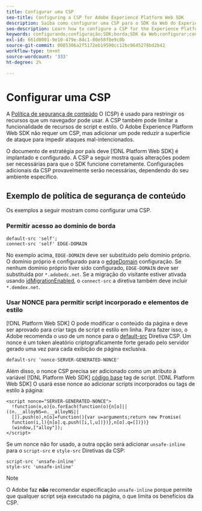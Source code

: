 ```yaml
---
title: Configurar uma CSP
seo-title: Configuring a CSP for Adobe Experience Platform Web SDK
description: Saiba como configurar uma CSP para o SDK da Web do Experience Platform
seo-description: Learn how to configure a CSP for the Experience Platform Web SDK
keywords: configurando;configuração;SDK;borda;SDK da Web;configurar;contexto;web;dispositivo;ambiente;configurações do sdk da web;política de segurança de conteúdo;
exl-id: 661d0001-9e10-479e-84c1-80e58f0e9c0b
source-git-commit: 0085306a2f5172eb19590cc12bc9645278bd2b42
workflow-type: tm+mt
source-wordcount: '333'
ht-degree: 2%

---
```


# Configurar uma CSP

A [Política de segurança de conteúdo](https://developer.mozilla.org/pt-BR/docs/Web/HTTP/Headers/Content-Security-Policy) O (CSP) é usado para restringir os recursos que um navegador pode usar. A CSP também pode limitar a funcionalidade de recursos de script e estilo. O Adobe Experience Platform Web SDK não requer um CSP, mas adicionar um pode reduzir a superfície de ataque para impedir ataques mal-intencionados.

O documento de estratégia por país deve [!DNL Platform Web SDK] é implantado e configurado. A CSP a seguir mostra quais alterações podem ser necessárias para que o SDK funcione corretamente. Configurações adicionais da CSP provavelmente serão necessárias, dependendo do seu ambiente específico.

## Exemplo de política de segurança de conteúdo

Os exemplos a seguir mostram como configurar uma CSP.

### Permitir acesso ao domínio de borda

```
default-src 'self';
connect-src 'self' EDGE-DOMAIN
```

No exemplo acima, `EDGE-DOMAIN` deve ser substituído pelo domínio próprio. O domínio próprio é configurado para o [edgeDomain](configuring-the-sdk.md#edge-domain) configuração. Se nenhum domínio próprio tiver sido configurado, `EDGE-DOMAIN` deve ser substituída por `*.adobedc.net`. Se a migração do visitante estiver ativada usando [idMigrationEnabled](configuring-the-sdk.md#id-migration-enabled), o `connect-src` a diretiva também deve incluir `*.demdex.net`.

### Usar NONCE para permitir script incorporado e elementos de estilo

[!DNL Platform Web SDK] O pode modificar o conteúdo da página e deve ser aprovado para criar tags de script e estilo em linha. Para fazer isso, o Adobe recomenda o uso de um nonce para o [default-src](https://developer.mozilla.org/en-US/docs/Web/HTTP/Headers/Content-Security-Policy/default-src) Diretiva CSP. Um nonce é um token aleatório criptograficamente forte gerado pelo servidor gerado uma vez para cada exibição de página exclusiva.

```
default-src 'nonce-SERVER-GENERATED-NONCE'
```

Além disso, o nonce CSP precisa ser adicionado como um atributo à variável [!DNL Platform Web SDK] [código base](installing-the-sdk.md#adding-the-code) tag de script. [!DNL Platform Web SDK] O usará esse nonce ao adicionar scripts incorporados ou tags de estilo à página:

```
<script nonce="SERVER-GENERATED-NONCE">
  !function(n,o){o.forEach(function(o){n[o]||((n.__alloyNS=n.__alloyNS||
  []).push(o),n[o]=function(){var u=arguments;return new Promise(
  function(i,l){n[o].q.push([i,l,u])})},n[o].q=[])})}
  (window,["alloy"]);
</script>
```

Se um nonce não for usado, a outra opção será adicionar `unsafe-inline` para o `script-src` e `style-src` Diretivas da CSP:

```
script-src 'unsafe-inline'
style-src 'unsafe-inline'
```

>[!NOTE]
>
>O Adobe faz **não** recomendar especificação `unsafe-inline` porque permite que qualquer script seja executado na página, o que limita os benefícios da CSP.
